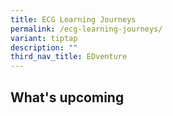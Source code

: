 ```yaml
---
title: ECG Learning Journeys
permalink: /ecg-learning-journeys/
variant: tiptap
description: ""
third_nav_title: EDventure
---
```

<h2>What's upcoming</h2>
<p></p>